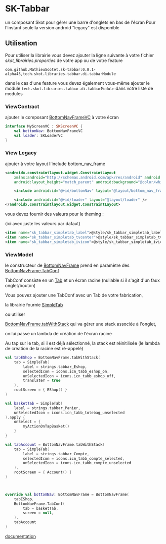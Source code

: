 # SK-Tabbar

un composant Skot pour gérer une barre d'onglets en bas de l'écran Pour l'instant seule la version
android "legacy" est disponible

## Utilisation

Pour utiliser la librairie vous devez ajouter la ligne suivante à votre fichier _skot_librairies.properties_ de votre app ou de votre feature

`com.github.MathieuScotet.sk-tabbar:0.0.1-alpha45,tech.skot.libraries.tabbar.di.tabbarModule`

dans le cas d'une feature vous devez également vous-même ajouter le module `tech.skot.libraries.tabbar.di.tabbarModule`
dans votre liste de modules

### ViewContract

ajouter le composant [BottomNavFrameVC](/documentation/gfm/viewcontract/viewcontract/tech.skot.libraries.tabbar/-bottom-nav-frame-v-c/index.md) à votre écran

```kotlin
interface MyScreenVC : SKScreenVC {
    val bottomNav: BottomNavFrameVC
    val loader: SKLoaderVC
}
```

### View Legacy

ajouter à votre layout l'include bottom_nav_frame

```xml
<androidx.constraintlayout.widget.ConstraintLayout
    xmlns:android="http://schemas.android.com/apk/res/android" android:layout_width="match_parent"
    android:layout_height="match_parent" android:background="@color/white">

    <include android:id="@+id/bottomNav" layout="@layout/bottom_nav_frame" />

    <include android:id="@+id/loader" layout="@layout/loader" />
</androidx.constraintlayout.widget.ConstraintLayout>
```


vous devez fournir des valeurs pour le theming :

(ici avec juste les valeurs par dafaut)

```xml
<item name="sk_tabbar_simpletab_label">@style/sk_tabbar_simpletab_label_default</item>
<item name="sk_tabbar_simpletab_tvcenter">@style/sk_tabbar_simpletab_tvcenter_default</item>
<item name="sk_tabbar_simpletab_ivicon">@style/sk_tabbar_simpletab_ivicon_default</item>
```

### ViewModel

le constructeur de [BottomNavFrame](/documentation/gfm/viewmodel/viewmodel/tech.skot.libraries.tabbar/-bottom-nav-frame/index.md) prend en paramètre des [BottomNavFrame.TabConf](/documentation/gfm/viewmodel/viewmodel/tech.skot.libraries.tabbar/-bottom-nav-frame/-tab-conf/index.md)

TabConf consiste en un [Tab](/documentation/gfm/viewmodel/viewmodel/tech.skot.libraries.tabbar/-tab/index.md) et un écran racine (nullable si il s'agit d'un faux onglet/bouton)

Vous pouvez ajouter une TabConf avec un Tab de votre fabrication,

la librairie fournie [SimpleTab](/documentation/gfm/viewmodel/viewmodel/tech.skot.libraries.tabbar/-simple-tab/index.md)

ou utiliser

[BottomNavFrame.tabWithStack](/documentation/gfm/viewmodel/viewmodel/tech.skot.libraries.tabbar/-bottom-nav-frame/-companion/tab-with-stack.md) qui va gérer une stack associée à l'onglet,

on lui passe un lambda de création de l'écran racine

Au tap sur le tab, si il est déjà sélectionné, la stack est réinitilisée (le lambda de création de
la racine est ré-appelé)

```kotlin
val tabEShop = BottomNavFrame.tabWithStack(
    tab = SimpleTab(
        label = strings.tabbar_Eshop,
        selectedIcon = icons.icn_tabb_eshop_on,
        unSelectedIcon = icons.icn_tabb_eshop_off,
        translateY = true
    ),
    rootScreen = { EShop() }
)

val basketTab = SimpleTab(
    label = strings.tabbar_Panier,
    unSelectedIcon = icons.icn_tabb_totebag_unselected
).apply {
    onSelect = {
        myActionOnTapBasket()
    }
}

val tabAccount = BottomNavFrame.tabWithStack(
    tab = SimpleTab(
        label = strings.tabbar_Compte,
        selectedIcon = icons.icn_tabb_compte_selected,
        unSelectedIcon = icons.icn_tabb_compte_unselected
    ),
    rootScreen = { Account() }
)



override val bottomNav: BottomNavFrame = BottomNavFrame(
    tabEShop,
    BottomNavFrame.TabConf(
        tab = basketTab,
        screen = null,
    ),
    tabAccount
)

```

[documentation](documentation/gfm/index.md)



